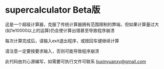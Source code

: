 # supercalculator Beta版

这是一个超级计算器，克服了传统计算器拥有范围限制的弊端，但如果计算量过大(如1e10000以上的运算)仍会使计算出错甚至导致程序崩溃

每次计算完成后，请输入exit退出程序，或按回车键继续计算

请注意一定要按要求输入，否则可能导致程序崩溃

此代码由刘心源编写，如需要可执行文件可联系 liuxinyuanxy@gmail.com
